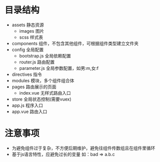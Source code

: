 # 目录结构

- assets 静态资源
    - images 图片
    - scss 样式表
- components 组件，不包含其他组件，可根据组件类型建立文件夹
- config 全局配置
    - bootstrap.js 全局依赖配置
    - router.js 路由配置
    - parameter.js 全局参数配置，如男:m,女:f
- directives 指令
- modules 模块，多个组件组合体
- pages 路由展示的页面
    - index.vue 无样式路由入口
- store 全局状态控制(需要vuex)
- app.js 程序入口
- app.vue 路由入口


# 注意事项

- 为避免组件过于复杂，不方便后期维护，避免往组件传数组且在组件里循环
- 基于js语言特性，应避免过长的变量 如：bad => a.b.c